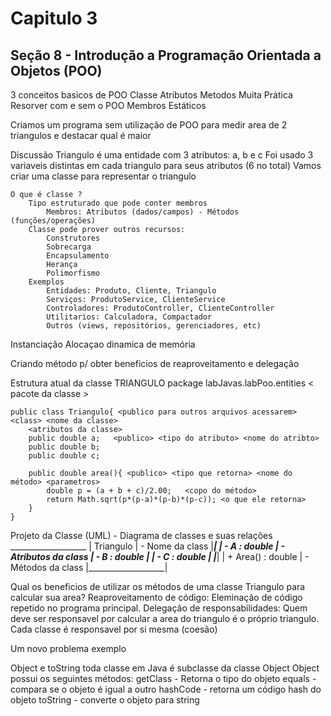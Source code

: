 # Capitulo 3

## Seção 8 - Introdução a Programação Orientada a Objetos (POO)
3 conceitos basicos de POO
    Classe
    Atributos
    Metodos
Muita Prática
    Resorver com e sem o POO
Membros Estáticos

Criamos um programa sem utilização de POO para medir area de 2 triangulos e destacar qual é maior

Discussão
    Triangulo é uma entidade com 3 atributos: a, b e c 
    Foi usado 3 variaveis distintas em cada triangulo para seus atributos (6 no total)
    Vamos criar uma classe para representar o triangulo

    O que é classe ? 
        Tipo estruturado que pode conter membros
            Membros: Atributos (dados/campos) - Métodos (funções/operações)
        Classe pode prover outros recursos:
            Construtores
            Sobrecarga
            Encapsulamento
            Herança
            Polimorfismo
        Exemplos
            Entidades: Produto, Cliente, Triangulo
            Serviços: ProdutoService, ClienteService
            Controladores: ProdutoController, ClienteController
            Utilitarios: Calculadora, Compactador
            Outros (views, repositórios, gerenciadores, etc)
Instanciação
Alocaçao dinamica de memória

Criando método p/ obter beneficios de reaproveitamento e delegação

Estrutura atual da classe TRIANGULO
    package labJavas.labPoo.entities < pacote da classe >

    public class Triangulo{ <publico para outros arquivos acessarem> <class> <nome da classe>
        <atributos da classe>
        public double a;   <publico> <tipo do atributo> <nome do atribto>
        public double b;     
        public double c;

        public double area(){ <publico> <tipo que retorna> <nome do método> <parametros>
            double p = (a + b + c)/2.00;   <copo do método>
            return Math.sqrt(p*(p-a)*(p-b)*(p-c)); <o que ele retorna>
        }
    }
Projeto da Classe (UML) - Diagrama de classes e suas relações
     ___________________
    |     Triangulo     |  - Nome da class
    |___________________|
    |   - A : double    |  - Atributos da class
    |   - B : double    |
    |   - C : double    |
    |___________________|
    | + Area() : double |  - Métodos da class
    |___________________|  

Qual os beneficios de utilizar os métodos de uma classe Triangulo para calcular sua area?
    Reaproveitamento de código: Eleminação de código repetido no programa principal.
    Delegação de responsabilidades: Quem deve ser responsavel por calcular a area do triangulo 
    é o próprio triangulo.
    Cada classe é responsavel por si mesma (coesão)

Um novo problema exemplo

Object e toString
    toda classe em Java é subclasse da classe Object
    Object possui os seguintes métodos:
        getClass - Retorna o tipo do objeto
        equals - compara se o objeto é igual a outro
        hashCode - retorna um código hash do objeto
        toString - converte o objeto para string
        